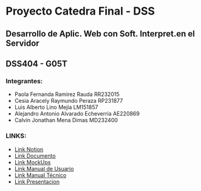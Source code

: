 # Proyecto Catedra Final - DSS
## Desarrollo de Aplic. Web con Soft. Interpret.en el Servidor
## DSS404 - G05T


### Integrantes:
- Paola Fernanda Ramirez Rauda RR232015
- Cesia Aracely Raymundo Peraza RP231877
- Luis Alberto Lino Mejía LM151857
- Alejandro Antonio Alvarado Echeverría AE220869
- Calvin Jonathan Mena Dimas MD232400


### LINKS:
- [Link Notion](https://succinct-appeal-f9e.notion.site/Proyecto-Catedra-Avance-1-DSS-92c8d70fc7e94e8db406b907372f7ea6?pvs=4)
- [Link Documento](https://drive.google.com/file/d/1nR3zAazwNF9tGwAagfpK2rPR7t8tjSYN/view?usp=sharing)
- [Link MockUps](https://drive.google.com/file/d/1CGikJb1zNHRsLziNDcSNpfaJIrxEQvlf/view?usp=sharing)
- [Link Manual de Usuario](https://drive.google.com/file/d/1Bllz_TApAE-Zmoz5PZRXkm02uMGIlOFP/view?usp=sharing)
- [Link Manual Técnico](https://drive.google.com/file/d/10NBiIA9A4ryDXVRmWV-xzENtQUWKSOpo/view?usp=sharing)
- [Link Presentacion](https://drive.google.com/file/d/1KIUZVTr6ho2giZbyr0OfVh16AATisy4T/view?usp=sharing)
